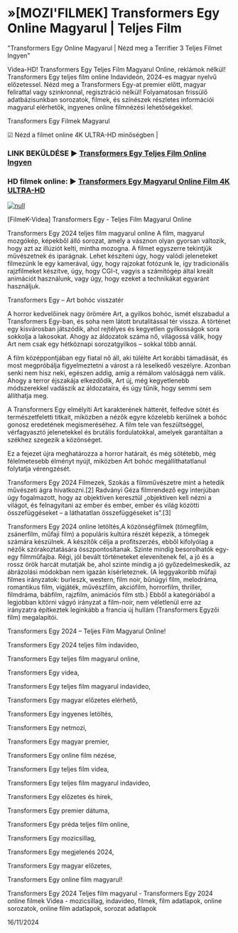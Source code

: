 # »[MOZI'FILMEK] Transformers Egy Online Magyarul | Teljes Film




"Transformers Egy Online Magyarul | Nézd meg a Terrifier 3 Teljes Filmet Ingyen"

Videa-HD! Transformers Egy Teljes Film Magyarul Online, reklámok nélkül! Transformers Egy teljes film online Indavideón, 2024-es magyar nyelvű előzetessel. Nézd meg a Transformers Egy-at premier előtt, magyar felirattal vagy szinkronnal, regisztráció nélkül! Folyamatosan frissülő adatbázisunkban sorozatok, filmek, és színészek részletes információi magyarul elérhetők, ingyenes online filmnézési lehetőségekkel.

Transformers Egy Filmek Magyarul

☑ Nézd a filmet online 4K ULTRA-HD minőségben |

### LINK BEKÜLDÉSE ▶️ [Transformers Egy Teljes Film Online Ingyen](https://t.co/YeqnAtVMoF)

### HD filmek online: ▶️ [Transformers Egy Magyarul Online Film 4K ULTRA-HD](https://t.co/YeqnAtVMoF)

[![null](https://static.wixstatic.com/media/855a25_043b5abeb4ae4d35ac003198e7fe56ed~mv2.gif)](https://t.co/YeqnAtVMoF)

[FilmeK-Videa] Transformers Egy - Teljes Film Magyarul Online

Transformers Egy 2024 teljes film magyarul online A film, magyarul mozgókép, képekből álló sorozat, amely a vásznon olyan gyorsan változik, hogy azt az illúziót kelti, mintha mozogna. A filmet egyszerre tekintjük művészetnek és iparágnak. Lehet készíteni úgy, hogy valódi jeleneteket filmezünk le egy kamerával, úgy, hogy rajzokat fotózunk le, így tradicionális rajzfilmeket készítve, úgy, hogy CGI-t, vagyis a számítógép által kreált animációt használunk, vagy úgy, hogy ezeket a technikákat egyaránt használjuk.

Transformers Egy – Art bohóc visszatér

A horror kedvelőinek nagy örömére Art, a gyilkos bohóc, ismét elszabadul a Transformers Egy-ban, és soha nem látott brutalitással tér vissza. A történet egy kisvárosban játszódik, ahol rejtélyes és kegyetlen gyilkosságok sora sokkolja a lakosokat. Ahogy az áldozatok száma nő, világossá válik, hogy Art nem csak egy hétköznapi sorozatgyilkos – sokkal több annál.

A film középpontjában egy fiatal nő áll, aki túlélte Art korábbi támadását, és most megpróbálja figyelmeztetni a várost a rá leselkedő veszélyre. Azonban senki nem hisz neki, egészen addig, amíg a rémálom valósággá nem válik. Ahogy a terror éjszakája elkezdődik, Art új, még kegyetlenebb módszerekkel vadászik az áldozataira, és úgy tűnik, hogy semmi sem állíthatja meg.

A Transformers Egy elmélyíti Art karakterének hátterét, felfedve sötét és természetfeletti titkait, miközben a nézők egyre közelebb kerülnek a bohóc gonosz eredetének megismeréséhez. A film tele van feszültséggel, vérfagyasztó jelenetekkel és brutális fordulatokkal, amelyek garantáltan a székhez szegezik a közönséget.

Ez a fejezet újra meghatározza a horror határait, és még sötétebb, még félelmetesebb élményt nyújt, miközben Art bohóc megállíthatatlanul folytatja vérengzését.

Transformers Egy 2024 Filmezek, Szokás a filmművészetre mint a hetedik művészeti ágra hivatkozni.[2] Radványi Géza filmrendező egy interjúban úgy fogalmazott, hogy az objektíven keresztül „objektíven kell nézni a világot, és felnagyítani az ember és ember, ember és világ közötti összefüggéseket – a láthatatlan összefüggéseket is”.[3]

Transformers Egy 2024 online letöltés,A közönségfilmek (tömegfilm, zsánerfilm, műfaji film) a populáris kultúra részét képezik, a tömegek számára készülnek. A készítők célja a profitszerzés, ebből kifolyólag a nézők szórakoztatására összpontosítanak. Szinte mindig besorolhatók egy-egy filmműfajba. Régi, jól bevált történeteket elevenítenek fel, a jó és a rossz örök harcát mutatják be, ahol szinte mindig a jó győzedelmeskedik, az ábrázolási módokban nem igazán kísérleteznek. (A leggyakoribb műfaji filmes irányzatok: burleszk, western, film noir, bűnügyi film, melodráma, romantikus film, vígjáték, művészfilm, akciófilm, horrorfilm, thriller, filmdráma, bábfilm, rajzfilm, animációs film stb.) Ebből a kategóriából a legjobban kitörni vágyó irányzat a film-noir, nem véletlenül erre az irányzatra építkeztek leginkább a francia új hullám (Transformers Egyzői film) megalapítói.

Transformers Egy 2024 – Teljes Film Magyarul Online!

Transformers Egy 2024 teljes film indavideo,

Transformers Egy teljes film magyarul online,

Transformers Egy videa,

Transformers Egy teljes film magyarul indavideo,

Transformers Egy magyar előzetes elérhető,

Transformers Egy ingyenes letöltés,

Transformers Egy netmozi,

Transformers Egy magyar premier,

Transformers Egy online film nézése,

Transformers Egy teljes film videa,

Transformers Egy teljes film magyarul indavideo,

Transformers Egy előzetes és hírek,

Transformers Egy premier dátuma,

Transformers Egy préda teljes film online,

Transformers Egy mozicsillag,

Transformers Egy megjelenés 2024,

Transformers Egy magyar előzetes,

Transformers Egy online film magyarul!

Transformers Egy 2024 Teljes film magyarul - Transformers Egy 2024 online filmek Videa - mozicsillag, indavideo, filmek, film adatlapok, online sorozatok, online film adatlapok, sorozat adatlapok

16/11/2024
